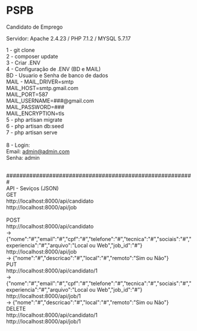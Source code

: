 # PSPB
Candidato de Emprego

Servidor: Apache 2.4.23 / PHP 7.1.2 / MYSQL 5.7.17

1 - git clone <br>
2 - composer update <br>
3 - Criar .ENV <br>
4 - Configuração de .ENV (BD e MAIL) <br>
    BD - Usuario e Senha de banco de dados <br>
    MAIL -  MAIL_DRIVER=smtp <br>
            MAIL_HOST=smtp.gmail.com <br>
            MAIL_PORT=587 <br>
            MAIL_USERNAME=###@gmail.com <br>
            MAIL_PASSWORD=### <br>
            MAIL_ENCRYPTION=tls <br>
5 - php artisan migrate <br>
6 - php artisan db:seed <br>
7 - php artisan serve <br><br>
8 - Login:<br>
    Email: admin@admin.com <br>
    Senha: admin <br><br>
    
#########################################################
<br>
API - Seviços (JSON)
<br>
GET<br>
http://localhost:8000/api/candidato <br>
http://localhost:8000/api/job <br>
<br>
POST<br>
http://localhost:8000/api/candidato <br>
-> {"nome":"#","email":"#","cpf":"#","telefone":"#","tecnica":"#","sociais":"#","experiencia":"#","arquivo":"Local ou Web","job_id":"#"}<br>
http://localhost:8000/api/job <br>
-> {"nome":"#","descricao":"#","local":"#","remoto":"Sim ou Não"}
<br>
PUT<br>
http://localhost:8000/api/candidato/1<br>
-> {"nome":"#","email":"#","cpf":"#","telefone":"#","tecnica":"#","sociais":"#","experiencia":"#","arquivo":"Local ou Web","job_id":"#"}<br>
http://localhost:8000/api/job/1<br>
-> {"nome":"#","descricao":"#","local":"#","remoto":"Sim ou Não"}
<br>
DELETE<br>
http://localhost:8000/api/candidato/1<br>
http://localhost:8000/api/job/1<br>
